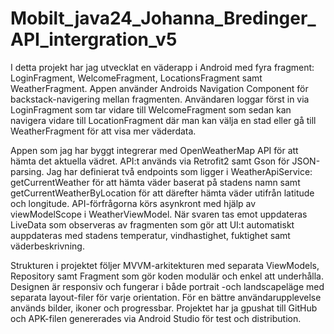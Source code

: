 # Mobilt_java24_Johanna_Bredinger_API_intergration_v5

I detta projekt har jag utvecklat en väderapp i Android med fyra fragment: LoginFragment, WelcomeFragment, LocationsFragment samt WeatherFragment. Appen använder Androids Navigation Component för backstack-navigering mellan fragmenten. Användaren loggar först in via LoginFragment som tar vidare till WelcomeFragment som sedan kan navigera vidare till LocationFragment där man kan välja en stad eller gå till WeatherFragment för att visa mer väderdata.

Appen som jag har byggt integrerar med OpenWeatherMap API för att hämta det aktuella vädret. API:t används via Retrofit2 samt Gson för JSON-parsing. Jag har definierat två endpoints som ligger i WeatherApiService: getCurrentWeather för att hämta väder baserat på stadens namn samt getCurrentWeatherByLocation för att därefter hämta väder utifrån latitude och longitude. API-förfrågorna körs asynkront med hjälp av viewModelScope i WeatherViewModel. När svaren tas emot uppdateras LiveData som observeras av fragmenten som gör att UI:t automatiskt auppdateras med stadens temperatur, vindhastighet, fuktighet samt väderbeskrivning.

Strukturen i projektet följer MVVM-arkitekturen med separata ViewModels, Repository samt Fragment som gör koden modulär och enkel att underhålla. Designen är responsiv och fungerar i både portrait -och landscapeläge med separata layout-filer för varje orientation. För en bättre användarupplevelse används bilder, ikoner och progressbar. Projektet har ja gpushat till GitHub och APK-filen genererades via Android Studio för test och distribution.
